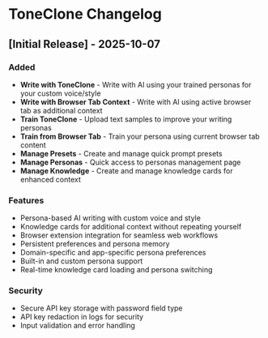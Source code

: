 # ToneClone Changelog

## [Initial Release] - 2025-10-07

### Added
- **Write with ToneClone** - Write with AI using your trained personas for your custom voice/style
- **Write with Browser Tab Context** - Write with AI using active browser tab as additional context
- **Train ToneClone** - Upload text samples to improve your writing personas
- **Train from Browser Tab** - Train your persona using current browser tab content
- **Manage Presets** - Create and manage quick prompt presets
- **Manage Personas** - Quick access to personas management page
- **Manage Knowledge** - Create and manage knowledge cards for enhanced context

### Features
- Persona-based AI writing with custom voice and style
- Knowledge cards for additional context without repeating yourself
- Browser extension integration for seamless web workflows
- Persistent preferences and persona memory
- Domain-specific and app-specific persona preferences
- Built-in and custom persona support
- Real-time knowledge card loading and persona switching

### Security
- Secure API key storage with password field type
- API key redaction in logs for security
- Input validation and error handling
